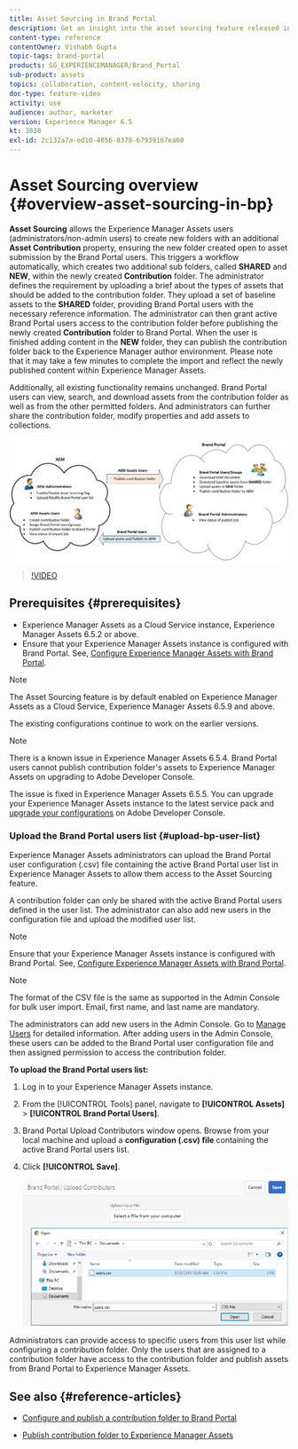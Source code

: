 ```yaml
---
title: Asset Sourcing in Brand Portal
description: Get an insight into the asset sourcing feature released in the Adobe Experience Manager Assets Brand Portal.
content-type: reference
contentOwner: Vishabh Gupta
topic-tags: brand-portal
products: SG_EXPERIENCEMANAGER/Brand_Portal
sub-product: assets
topics: collaboration, content-velocity, sharing 
doc-type: feature-video
activity: use
audience: author, marketer
version: Experience Manager 6.5
kt: 3838
exl-id: 2c132a7a-ed10-4856-8378-67939167ea60
---
```

# Asset Sourcing overview {#overview-asset-sourcing-in-bp}

**Asset Sourcing** allows the Experience Manager Assets users (administrators/non-admin users) to create new folders with an additional **Asset Contribution** property, ensuring the new folder created open to asset submission by the Brand Portal users. This triggers a workflow automatically, which creates two additional sub folders, called **SHARED** and **NEW**, within the newly created **Contribution** folder. The administrator defines the requirement by uploading a brief about the types of assets that should be added to the contribution folder. They upload a set of baseline assets to the **SHARED** folder, providing Brand Portal users with the necessary reference information. The administrator can then grant active Brand Portal users access to the contribution folder before publishing the newly created **Contribution** folder to Brand Portal. When the user is finished adding content in the **NEW** folder, they can publish the contribution folder back to the Experience Manager author environment. Please note that it may take a few minutes to complete the import and reflect the newly published content within Experience Manager Assets.

Additionally, all existing functionality remains unchanged. Brand Portal users can view, search, and download assets from the contribution folder as well as from the other permitted folders. And administrators can further share the contribution folder, modify properties and add assets to collections.

![Brand Portal Asset Sourcing](assets/asset-sourcing.png)

>[!VIDEO](https://video.tv.adobe.com/v/29365/?quality=12)

## Prerequisites {#prerequisites}

* Experience Manager Assets as a Cloud Service instance, Experience Manager Assets 6.5.2 or above.
* Ensure that your Experience Manager Assets instance is configured with Brand Portal. See, [Configure Experience Manager Assets with Brand Portal](../using/configure-aem-assets-with-brand-portal.md).

<!--
* Ensure that your Brand Portal tenant is configured with one AEM Assets author instance.
-->

>[!NOTE]
>
>The Asset Sourcing feature is by default enabled on Experience Manager Assets as a Cloud Service, Experience Manager Assets 6.5.9 and above. 
>
>The existing configurations continue to work on the earlier versions.

>[!NOTE]
>
>There is a known issue in Experience Manager Assets 6.5.4. Brand Portal users cannot publish contribution folder's assets to Experience Manager Assets on upgrading to Adobe Developer Console. 
>
>The issue is fixed in Experience Manager Assets 6.5.5. You can upgrade your Experience Manager Assets instance to the latest service pack and [upgrade your configurations](https://experienceleague.adobe.com/en/docs/experience-manager-65/content/assets/brandportal/configure-aem-assets-with-brand-portal#upgrade-integration-65) on Adobe Developer Console.

<!--

>For immediate fix on AEM 6.5.4, it is recommended to [download the hotfix](https://www.adobeaemcloud.com/content/marketplace/marketplaceProxy.html?packagePath=/content/companies/public/adobe/packages/cq650/hotfix/cq-6.5.0-hotfix-33041) and install on your author instance.
-->

<!--
## Configure Asset Sourcing {#configure-asset-sourcing}

**Asset Sourcing** is configured from within the AEM Assets author instance. The administrators can enable the Asset Sourcing feature flag configuration from the **AEM Web Console Configuration** and upload the active Brand Portal users list in **AEM Assets**.

>[!NOTE]
>
>Asset Sourcing is by default enabled on AEM Assets as a Cloud Service. The AEM administrator can directly upload the active Brand Portal users to allow them access to the Asset Sourcing feature.

>[!NOTE]
>
>Before you begin with the configuration, ensure that your AEM Assets instance is configured with Brand Portal. See, [Configure AEM Assets with Brand Portal](../using/configure-aem-assets-with-brand-portal.md). 

The following video demonstrates, how to configure Asset Sourcing on your AEM Assets author instance:

>[!VIDEO](https://video.tv.adobe.com/v/29771)
-->

<!--
### Enable Asset Sourcing {#enable-asset-sourcing}

AEM administrators can enable the Asset Sourcing feature flag from within the AEM Web Console Configuration (a.k.a Configuration Manager).

>[!NOTE]
>
>This step is not applicable for AEM Assets as a Cloud Service.


**To enable Asset Sourcing:**
1. Log in to your AEM Assets author instance and open Configuration Manager. 
Default URL: http:// localhost:4502/system/console/configMgr.
1. Search using the keyword **Asset Sourcing** to locate **[!UICONTROL Asset Sourcing Feature Flag Config]**.
1. Click **[!UICONTROL Asset Sourcing Feature Flag Config]** to open the configuration window.
1. Select the **[!UICONTROL feature.flag.active.status]** check box.
1. Click **[!UICONTROL Save]**.

![](assets/enable-asset-sourcing.png)
-->


### Upload the Brand Portal users list {#upload-bp-user-list}

Experience Manager Assets administrators can upload the Brand Portal user configuration (.csv) file containing the active Brand Portal user list in Experience Manager Assets to allow them access to the Asset Sourcing feature. 

A contribution folder can only be shared with the active Brand Portal users defined in the user list. The administrator can also add new users in the configuration file and upload the modified user list.

>[!NOTE]
>
>Ensure that your Experience Manager Assets instance is configured with Brand Portal. See, [Configure Experience Manager Assets with Brand Portal](../using/configure-aem-assets-with-brand-portal.md). 

>[!NOTE]
>
>The format of the CSV file is the same as supported in the Admin Console for bulk user import. Email, first name, and last name are mandatory. 

The administrators can add new users in the Admin Console. Go to [Manage Users](brand-portal-adding-users.md) for detailed information. After adding users in the Admin Console, these users can be added to the Brand Portal user configuration file and then assigned permission to access the contribution folder.

**To upload the Brand Portal users list:**

1. Log in to your Experience Manager Assets instance. 
1. From the [!UICONTROL Tools] panel, navigate to **[!UICONTROL Assets]** > **[!UICONTROL Brand Portal Users]**.

1. Brand Portal Upload Contributors window opens.
Browse from your local machine and upload a **configuration (.csv) file** containing the active Brand Portal users list.
1. Click **[!UICONTROL Save]**.

   ![](assets/upload-user-list2.png)

Administrators can provide access to specific users from this user list while configuring a contribution folder. Only the users that are assigned to a contribution folder have access to the contribution folder and publish assets from Brand Portal to Experience Manager Assets.   

## See also {#reference-articles}

* [Configure and publish a contribution folder to Brand Portal](brand-portal-publish-contribution-folder-to-brand-portal.md)

* [Publish contribution folder to Experience Manager Assets](brand-portal-publish-contribution-folder-to-aem-assets.md)
